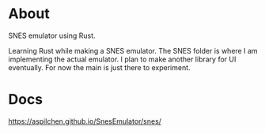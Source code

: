 # About
SNES emulator using Rust.

Learning Rust while making a SNES emulator. The SNES folder is where I am implementing the actual emulator. I plan to make another library for UI eventually. For now the main is just there to experiment.

# Docs
https://aspilchen.github.io/SnesEmulator/snes/
